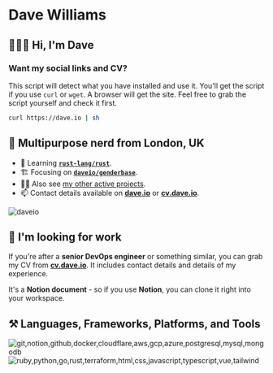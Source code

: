 # Dave Williams

## 🧑🏻‍🎤 Hi, I'm Dave

### Want my social links and CV?

This script will detect what you have installed and use it. You'll get the script if you use `curl` or `wget`. A browser will get the site. Feel free to grab the script yourself and check it first.

```sh
curl https://dave.io | sh
```

## 🚀 Multipurpose nerd from London, UK

- 🌱 Learning [**`rust-lang/rust`**](https://github.com/rust-lang/rust).
- 🏗️ Focusing on [**`daveio/genderbase`**](https://github.com/daveio/genderbase).
- 👷🏻 Also see [my other active projects](ACTIVE.md).
- 📫 Contact details available on [**dave.io**](https://dave.io) or [**cv.dave.io**](https://cv.dave.io).

![daveio](https://komarev.com/ghpvc/?username=daveio&color=dc143c&abbreviated=true&label=Ego-boosting+Counter)

## 💼 I'm looking for work

If you're after a **senior DevOps engineer** or something similar, you can grab my CV from [**cv.dave.io**](https://cv.dave.io). It includes contact details and details of my experience.

It's a **Notion document** - so if you use **Notion**, you can clone it right into your workspace.

## ⚒️ Languages, Frameworks, Platforms, and Tools

![git,notion,github,docker,cloudflare,aws,gcp,azure,postgresql,mysql,mongodb](https://skillicons.dev/icons?i=git,notion,github,docker,cloudflare,aws,gcp,azure,postgresql,mysql,mongodb)
![ruby,python,go,rust,terraform,html,css,javascript,typescript,vue,tailwind](https://skillicons.dev/icons?i=ruby,python,go,rust,terraform,html,css,javascript,typescript,vue,tailwind)
